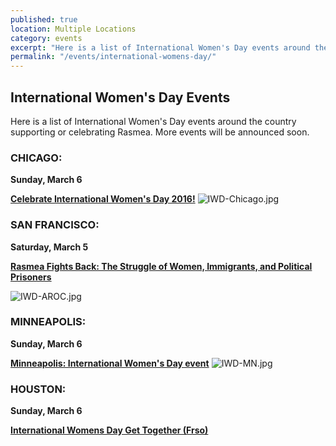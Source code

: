 ```yaml
---
published: true
location: Multiple Locations
category: events
excerpt: "Here is a list of International Women's Day events around the country supporting or celebrating Rasmea."
permalink: "/events/international-womens-day/"
---
```



## International Women's Day Events

Here is a list of International Women's Day events around the country supporting or celebrating Rasmea. More events will be announced soon.

### CHICAGO:
**Sunday, March 6**

**[Celebrate International Women's Day 2016!](https://www.facebook.com/events/694389607370561/)**
![IWD-Chicago.jpg]({{site.baseurl}}/assets/img/IWD-Chicago.jpg)

### SAN FRANCISCO:
**Saturday, March 5**

**[Rasmea Fights Back: The Struggle of Women, Immigrants, and Political Prisoners](https://www.facebook.com/events/964191720354093/)**

![IWD-AROC.jpg]({{site.baseurl}}/assets/img/IWD-AROC.jpg)

### MINNEAPOLIS:
**Sunday, March 6**

[**Minneapolis: International Women's Day event**](https://www.facebook.com/events/1105663326133418/)
![IWD-MN.jpg]({{site.baseurl}}/assets/img/IWD-MN.jpg)

### HOUSTON:
**Sunday, March 6**

[**International Womens Day Get Together (Frso)**](http://www.timeout.com/houston/things-to-do/international-womens-day-get-together-frso)
